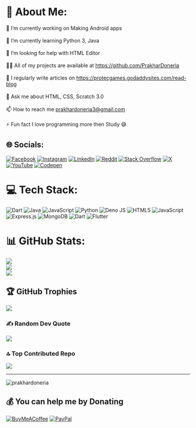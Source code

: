 # 💫 About Me:
🔭 I’m currently working on Making Android apps<br><br>🌱 I’m currently learning Python 3, Java<br><br>🤝 I’m looking for help with HTML Editor<br><br>👨‍💻 All of my projects are available at https://github.com/PrakharDoneria<br><br>📝 I regularly write articles on https://protecgames.godaddysites.com/read-blog<br><br>💬 Ask me about HTML, CSS, Scratch 3.0<br><br>📫 How to reach me prakhardoneria3@gmail.com<br><br>⚡ Fun fact I love programming more then Study 😅


## 🌐 Socials:
[![Facebook](https://img.shields.io/badge/Facebook-%231877F2.svg?logo=Facebook&logoColor=white)](https://facebook.com/prakhardoneria) [![Instagram](https://img.shields.io/badge/Instagram-%23E4405F.svg?logo=Instagram&logoColor=white)](https://instagram.com/prakhardoneria) [![LinkedIn](https://img.shields.io/badge/LinkedIn-%230077B5.svg?logo=linkedin&logoColor=white)](https://linkedin.com/in/prakhardoneria) [![Reddit](https://img.shields.io/badge/Reddit-%23FF4500.svg?logo=Reddit&logoColor=white)](https://reddit.com/user/prakhardoneria) [![Stack Overflow](https://img.shields.io/badge/-Stackoverflow-FE7A16?logo=stack-overflow&logoColor=white)](https://stackoverflow.com/users/17217071) [![X](https://img.shields.io/badge/X-black.svg?logo=X&logoColor=white)](https://x.com/prakhardoneria2) [![YouTube](https://img.shields.io/badge/YouTube-%23FF0000.svg?logo=YouTube&logoColor=white)](https://youtube.com/@prakhardoneria) [![Codepen](https://img.shields.io/badge/Codepen-000000?style=for-the-badge&logo=codepen&logoColor=white)](https://codepen.io/PrakharDoneria) 

# 💻 Tech Stack:
![Dart](https://img.shields.io/badge/dart-%230175C2.svg?style=plastic&logo=dart&logoColor=white) ![Java](https://img.shields.io/badge/java-%23ED8B00.svg?style=plastic&logo=openjdk&logoColor=white) ![JavaScript](https://img.shields.io/badge/javascript-%23323330.svg?style=plastic&logo=javascript&logoColor=%23F7DF1E) ![Python](https://img.shields.io/badge/python-3670A0?style=plastic&logo=python&logoColor=ffdd54) ![Deno JS](https://img.shields.io/badge/deno%20js-000000?style=plastic&logo=deno&logoColor=white) ![HTML5](https://img.shields.io/badge/html5-%23E34F26.svg?style=plastic&logo=html5&logoColor=white) ![JavaScript](https://img.shields.io/badge/javascript-%23323330.svg?style=plastic&logo=javascript&logoColor=%23F7DF1E) ![Express.js](https://img.shields.io/badge/express.js-%23404d59.svg?style=plastic&logo=express&logoColor=%2361DAFB) ![MongoDB](https://img.shields.io/badge/MongoDB-%234ea94b.svg?style=plastic&logo=mongodb&logoColor=white) ![Dart](https://img.shields.io/badge/dart-%230175C2.svg?style=plastic&logo=dart&logoColor=white) ![Flutter](https://img.shields.io/badge/Flutter-%2302569B.svg?style=plastic&logo=Flutter&logoColor=white)
# 📊 GitHub Stats:
![](https://github-readme-stats.vercel.app/api?username=prakhardoneria&theme=flag-india&hide_border=false&include_all_commits=true&count_private=true)<br/>
![](https://github-readme-streak-stats.herokuapp.com/?user=prakhardoneria&theme=flag-india&hide_border=false)<br/>
![](https://github-readme-stats.vercel.app/api/top-langs/?username=prakhardoneria&theme=flag-india&hide_border=false&include_all_commits=true&count_private=true&layout=compact)

## 🏆 GitHub Trophies
![](https://github-profile-trophy.vercel.app/?username=prakhardoneria&theme=flag-india&no-frame=false&no-bg=true&margin-w=4)

### ✍️ Random Dev Quote
![](https://quotes-github-readme.vercel.app/api?type=vetical&theme=gruvbox)

### 🔝 Top Contributed Repo
![](https://github-contributor-stats.vercel.app/api?username=prakhardoneria&limit=5&theme=flag-india&combine_all_yearly_contributions=true)

---
<p align="left"> <img src="https://komarev.com/ghpvc/?username=prakhardoneria&label=Profile%20views&color=0e75b6&style=flat" alt="prakhardoneria" /> </p>


  ## 💰 You can help me by Donating
  [![BuyMeACoffee](https://img.shields.io/badge/Buy%20Me%20a%20Coffee-ffdd00?style=for-the-badge&logo=buy-me-a-coffee&logoColor=black)](https://buymeacoffee.com/prakhardoneria.in) [![PayPal](https://img.shields.io/badge/PayPal-00457C?style=for-the-badge&logo=paypal&logoColor=white)](https://paypal.me/prakhardoneria) 

  
